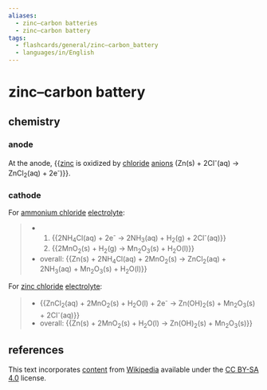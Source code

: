 ```yaml
---
aliases:
  - zinc–carbon batteries
  - zinc–carbon battery
tags:
  - flashcards/general/zinc–carbon_battery
  - languages/in/English
---
```


# zinc–carbon battery

## chemistry

### anode

At the anode, {{[zinc](zinc.md) is oxidized by [chloride](chloride.md) [anions](ion.md) (Zn(s) + 2Cl<sup>-</sup>(aq) → ZnCl<sub>2</sub>(aq) + 2e<sup>-</sup>)}}.

### cathode

For [ammonium chloride](ammonium%20chloride.md) [electrolyte](electrolyte.md):

> - 1. {{2NH<sub>4</sub>Cl(aq) + 2e<sup>-</sup> → 2NH<sub>3</sub>(aq) + H<sub>2</sub>(g) + 2Cl<sup>-</sup>(aq)}}
>   2. {{2MnO<sub>2</sub>(s) + H<sub>2</sub>(g) → Mn<sub>2</sub>O<sub>3</sub>(s) + H<sub>2</sub>O(l)}}
> - overall: {{Zn(s) + 2NH<sub>4</sub>Cl(aq) + 2MnO<sub>2</sub>(s) → ZnCl<sub>2</sub>(aq) + 2NH<sub>3</sub>(aq) + Mn<sub>2</sub>O<sub>3</sub>(s) + H<sub>2</sub>O(l)}}

For [zinc chloride](zinc%20chloride.md) [electrolyte](electrolyte.md):

> - {{ZnCl<sub>2</sub>(aq) + 2MnO<sub>2</sub>(s) + H<sub>2</sub>O(l) + 2e<sup>-</sup> → Zn(OH)<sub>2</sub>(s) + Mn<sub>2</sub>O<sub>3</sub>(s) + 2Cl<sup>-</sup>(aq)}}
> - overall: {{Zn(s) + 2MnO<sub>2</sub>(s) + H<sub>2</sub>O(l) → Zn(OH)<sub>2</sub>(s) + Mn<sub>2</sub>O<sub>3</sub>(s)}}

## references

This text incorporates [content](https://en.wikipedia.org/wiki/zinc–carbon_battery) from [Wikipedia](Wikipedia.md) available under the [CC BY-SA 4.0](https://creativecommons.org/licenses/by-sa/4.0/) license.
